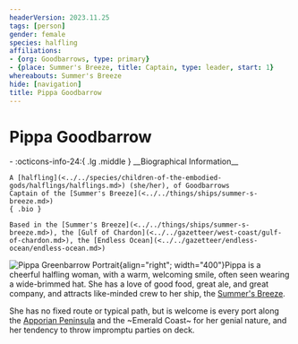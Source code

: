 ```yaml
---
headerVersion: 2023.11.25
tags: [person]
gender: female
species: halfling
affiliations:
- {org: Goodbarrows, type: primary}
- {place: Summer's Breeze, title: Captain, type: leader, start: 1}
whereabouts: Summer's Breeze
hide: [navigation]
title: Pippa Goodbarrow
---
```

# Pippa Goodbarrow
<div class="grid cards ext-narrow-margin ext-one-column" markdown>
- :octicons-info-24:{ .lg .middle } __Biographical Information__

    A [halfling](<../../species/children-of-the-embodied-gods/halflings/halflings.md>) (she/her), of Goodbarrows  
    Captain of the [Summer's Breeze](<../../things/ships/summer-s-breeze.md>)  
    { .bio }

    Based in the [Summer's Breeze](<../../things/ships/summer-s-breeze.md>), the [Gulf of Chardon](<../../gazetteer/west-coast/gulf-of-chardon.md>), the [Endless Ocean](<../../gazetteer/endless-ocean/endless-ocean.md>)
</div>


![Pippa Greenbarrow Portrait](../../assets/pippa-greenbarrow-portrait.png){align="right"; width="400"}Pippa is a cheerful halfling woman, with a warm, welcoming smile, often seen wearing a wide-brimmed hat. She has a love of good food, great ale, and great company, and attracts like-minded crew to her ship, the [Summer's Breeze](<../../things/ships/summer-s-breeze.md>). 

She has no fixed route or typical path, but is welcome is every port along the [Apporian Peninsula](<../../gazetteer/west-coast/chardonian-empire/apporia/apporia.md>) and the ~Emerald Coast~ for her genial nature, and her tendency to throw impromptu parties on deck. 

